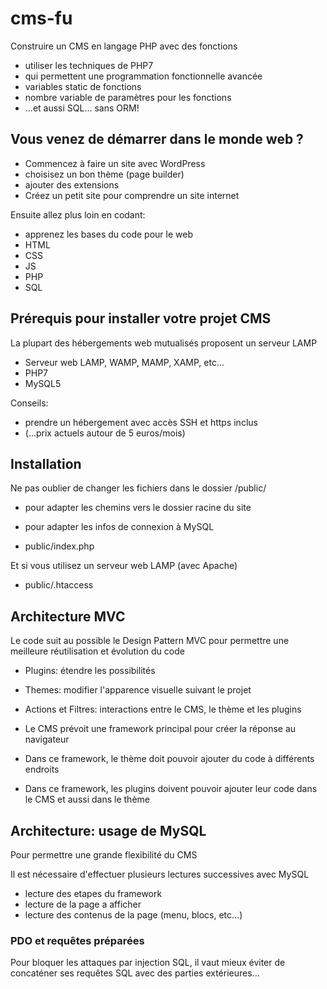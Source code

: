 # cms-fu

Construire un CMS en langage PHP avec des fonctions

* utiliser les techniques de PHP7 
* qui permettent une programmation fonctionnelle avancée
* variables static de fonctions
* nombre variable de paramètres pour les fonctions
* ...et aussi SQL... sans ORM!

## Vous venez de démarrer dans le monde web ?

* Commencez à faire un site avec WordPress
* choisisez un bon thème (page builder)
* ajouter des extensions
* Créez un petit site pour comprendre un site internet

Ensuite allez plus loin en codant:

* apprenez les bases du code pour le web 
* HTML
* CSS
* JS
* PHP
* SQL

## Prérequis pour installer votre projet CMS

La plupart des hébergements web mutualisés proposent un serveur LAMP

* Serveur web LAMP, WAMP, MAMP, XAMP, etc...
* PHP7
* MySQL5

Conseils:
* prendre un hébergement avec accès SSH et https inclus
* (...prix actuels autour de 5 euros/mois)

## Installation

Ne pas oublier de changer les fichiers dans le dossier /public/
* pour adapter les chemins vers le dossier racine du site
* pour adapter les infos de connexion à MySQL

* public/index.php

Et si vous utilisez un serveur web LAMP (avec Apache)

* public/.htaccess


## Architecture MVC

Le code suit au possible le Design Pattern MVC pour permettre une meilleure
réutilisation et évolution du code

* Plugins: étendre les possibilités
* Themes: modifier l'apparence visuelle suivant le projet
* Actions et Filtres: interactions entre le CMS, le thème et les plugins

* Le CMS prévoit une framework principal pour créer la réponse au navigateur
* Dans ce framework, le thème doit pouvoir ajouter du code à différents endroits
* Dans ce framework, les plugins doivent pouvoir ajouter leur code dans le CMS et aussi dans le thème


## Architecture: usage de MySQL

Pour permettre une grande flexibilité du CMS

Il est nécessaire d'effectuer plusieurs lectures successives avec MySQL

* lecture des etapes du framework
* lecture de la page a afficher
* lecture des contenus de la page (menu, blocs, etc...)

### PDO et requêtes préparées 

Pour bloquer les attaques par injection SQL, 
il vaut mieux éviter de concaténer ses requêtes SQL avec des parties extérieures...
